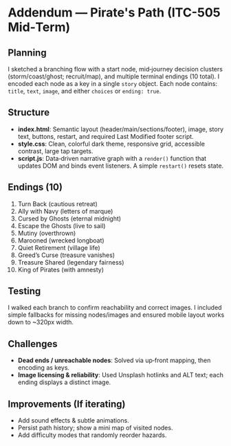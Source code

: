 # Addendum — Pirate's Path (ITC-505 Mid‑Term)

## Planning
I sketched a branching flow with a start node, mid‑journey decision clusters (storm/coast/ghost; recruit/map), and multiple terminal endings (10 total). I encoded each node as a key in a single `story` object. Each node contains: `title`, `text`, `image`, and either `choices` or `ending: true`.

## Structure
- **index.html**: Semantic layout (header/main/sections/footer), image, story text, buttons, restart, and required Last Modified footer script.
- **style.css**: Clean, colorful dark theme, responsive grid, accessible contrast, large tap targets.
- **script.js**: Data‑driven narrative graph with a `render()` function that updates DOM and binds event listeners. A simple `restart()` resets state.

## Endings (10)
1. Turn Back (cautious retreat)  
2. Ally with Navy (letters of marque)  
3. Cursed by Ghosts (eternal midnight)  
4. Escape the Ghosts (live to sail)  
5. Mutiny (overthrown)  
6. Marooned (wrecked longboat)  
7. Quiet Retirement (village life)  
8. Greed’s Curse (treasure vanishes)  
9. Treasure Shared (legendary fairness)  
10. King of Pirates (with amnesty)

## Testing
I walked each branch to confirm reachability and correct images. I included simple fallbacks for missing nodes/images and ensured mobile layout works down to ~320px width.

## Challenges
- **Dead ends / unreachable nodes**: Solved via up‑front mapping, then encoding as keys.  
- **Image licensing & reliability**: Used Unsplash hotlinks and ALT text; each ending displays a distinct image.

## Improvements (If iterating)
- Add sound effects & subtle animations.
- Persist path history; show a mini map of visited nodes.
- Add difficulty modes that randomly reorder hazards.
